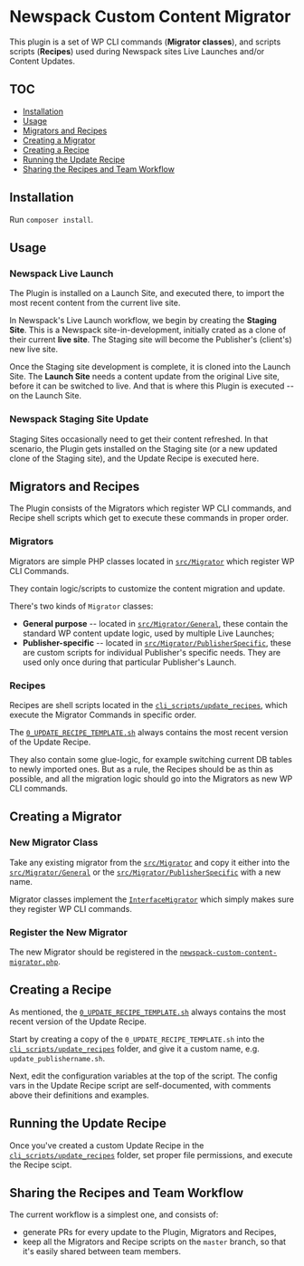 # Newspack Custom Content Migrator

This plugin is a set of WP CLI commands (**Migrator classes**), and scripts scripts (**Recipes**) used during Newspack sites Live Launches and/or Content Updates.

## TOC

- [Installation](https://github.com/Automattic/newspack-custom-content-migrator#installation)
- [Usage](https://github.com/Automattic/newspack-custom-content-migrator#usage)
- [Migrators and Recipes](https://github.com/Automattic/newspack-custom-content-migrator#migrators-and-recipes)
- [Creating a Migrator](https://github.com/Automattic/newspack-custom-content-migrator#creating-a-migrator)
- [Creating a Recipe](https://github.com/Automattic/newspack-custom-content-migrator#creating-a-recipe)
- [Running the Update Recipe](https://github.com/Automattic/newspack-custom-content-migrator#running-the-update-recipe)
- [Sharing the Recipes and Team Workflow](https://github.com/Automattic/newspack-custom-content-migrator#sharing-the-recipes-and-team-workflow)

## Installation

Run `composer install`.

## Usage

### Newspack Live Launch

The Plugin is installed on a Launch Site, and executed there, to import the most recent content from the current live site.

In Newspack's Live Launch workflow, we begin by creating the **Staging Site**. This is a Newspack site-in-development, initially crated as a clone of their current **live site**. The Staging site will become the Publisher's (client's) new live site.

Once the Staging site development is complete, it is cloned into the Launch Site. The **Launch Site** needs a content update from the original Live site, before it can be switched to live. And that is where this Plugin is executed -- on the Launch Site.

### Newspack Staging Site Update

Staging Sites occasionally need to get their content refreshed. In that scenario, the Plugin gets installed on the Staging site (or a new updated clone of the Staging site), and the Update Recipe is executed here.

## Migrators and Recipes

The Plugin consists of the Migrators which register WP CLI commands, and Recipe shell scripts which get to execute these commands in proper order.

### Migrators

Migrators are simple PHP classes located in [`src/Migrator`](https://github.com/Automattic/newspack-custom-content-migrator/tree/master/src/Migrator) which register WP CLI Commands.

They contain logic/scripts to customize the content migration and update.

There's two kinds of `Migrator` classes:

- **General purpose** -- located in [`src/Migrator/General`](https://github.com/Automattic/newspack-custom-content-migrator/tree/master/src/Migrator/General), these contain the standard WP content update logic, used by multiple Live Launches;
- **Publisher-specific** -- located in [`src/Migrator/PublisherSpecific`](https://github.com/Automattic/newspack-custom-content-migrator/tree/master/src/Migrator/PublisherSpecific), these are custom scripts for individual Publisher's specific needs. They are used only once during that particular Publisher's Launch.

### Recipes

Recipes are shell scripts located in the [`cli_scripts/update_recipes`](https://github.com/Automattic/newspack-custom-content-migrator/tree/master/cli_scripts/update_recipes), which execute the Migrator Commands in specific order.

The [`0_UPDATE_RECIPE_TEMPLATE.sh`](https://github.com/Automattic/newspack-custom-content-migrator/tree/master/cli_scripts/update_recipes) always contains the most recent version of the Update Recipe.   

They also contain some glue-logic, for example switching current DB tables to newly imported ones. But as a rule, the Recipes should be as thin as possible, and all the migration logic should go into the Migrators as new WP CLI commands.

## Creating a Migrator

### New Migrator Class

Take any existing migrator from the [`src/Migrator`](https://github.com/Automattic/newspack-custom-content-migrator/tree/master/src/Migrator) and copy it either into the [`src/Migrator/General`](https://github.com/Automattic/newspack-custom-content-migrator/tree/master/src/Migrator/General) or the [`src/Migrator/PublisherSpecific`](https://github.com/Automattic/newspack-custom-content-migrator/tree/master/src/Migrator/PublisherSpecific) with a new name.

Migrator classes implement the [`InterfaceMigrator`](https://github.com/Automattic/newspack-custom-content-migrator/blob/master/src/Migrator/InterfaceMigrator.php) which simply makes sure they register WP CLI commands.

### Register the New Migrator

The new Migrator should be registered in the [`newspack-custom-content-migrator.php`](https://github.com/Automattic/newspack-custom-content-migrator/blob/master/newspack-custom-content-migrator.php).

## Creating a Recipe

As mentioned, the [`0_UPDATE_RECIPE_TEMPLATE.sh`](https://github.com/Automattic/newspack-custom-content-migrator/tree/master/cli_scripts/update_recipes) always contains the most recent version of the Update Recipe.

Start by creating a copy of the `0_UPDATE_RECIPE_TEMPLATE.sh` into the [`cli_scripts/update_recipes`](https://github.com/Automattic/newspack-custom-content-migrator/tree/master/cli_scripts/update_recipes) folder, and give it a custom name, e.g. `update_publishername.sh`.

Next, edit the configuration variables at the top of the script. The config vars in the Update Recipe script are self-documented, with comments above their definitions and examples.

## Running the Update Recipe

Once you've created a custom Update Recipe in the [`cli_scripts/update_recipes`](https://github.com/Automattic/newspack-custom-content-migrator/tree/master/cli_scripts/update_recipes) folder, set proper file permissions, and execute the Recipe scipt.

## Sharing the Recipes and Team Workflow

The current workflow is a simplest one, and consists of:
- generate PRs for every update to the Plugin, Migrators and Recipes,
- keep all the Migrators and Recipe scripts on the `master` branch, so that it's easily shared between team members.
